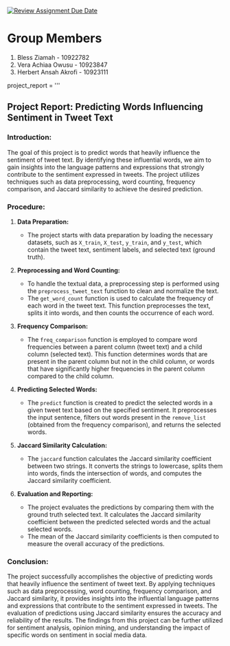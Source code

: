 [![Review Assignment Due Date](https://classroom.github.com/assets/deadline-readme-button-24ddc0f5d75046c5622901739e7c5dd533143b0c8e959d652212380cedb1ea36.svg)](https://classroom.github.com/a/rBRzfPCb)

# Group Members
1. Bless Ziamah - 10922782
2. Vera Achiaa Owusu - 10923847
3. Herbert Ansah Akrofi - 10923111


project_report = '''
## Project Report: Predicting Words Influencing Sentiment in Tweet Text

### Introduction:
The goal of this project is to predict words that heavily influence the sentiment of tweet text. By identifying these influential words, we aim to gain insights into the language patterns and expressions that strongly contribute to the sentiment expressed in tweets. The project utilizes techniques such as data preprocessing, word counting, frequency comparison, and Jaccard similarity to achieve the desired prediction.

### Procedure:
1. **Data Preparation:**
    - The project starts with data preparation by loading the necessary datasets, such as `X_train`, `X_test`, `y_train`, and `y_test`, which contain the tweet text, sentiment labels, and selected text (ground truth).

2. **Preprocessing and Word Counting:**
    - To handle the textual data, a preprocessing step is performed using the `preprocess_tweet_text` function to clean and normalize the text.
    - The `get_word_count` function is used to calculate the frequency of each word in the tweet text. This function preprocesses the text, splits it into words, and then counts the occurrence of each word.

3. **Frequency Comparison:**
    - The `freq_comparison` function is employed to compare word frequencies between a parent column (tweet text) and a child column (selected text). This function determines words that are present in the parent column but not in the child column, or words that have significantly higher frequencies in the parent column compared to the child column.

4. **Predicting Selected Words:**
    - The `predict` function is created to predict the selected words in a given tweet text based on the specified sentiment. It preprocesses the input sentence, filters out words present in the `remove_list` (obtained from the frequency comparison), and returns the selected words.

5. **Jaccard Similarity Calculation:**
    - The `jaccard` function calculates the Jaccard similarity coefficient between two strings. It converts the strings to lowercase, splits them into words, finds the intersection of words, and computes the Jaccard similarity coefficient.

6. **Evaluation and Reporting:**
    - The project evaluates the predictions by comparing them with the ground truth selected text. It calculates the Jaccard similarity coefficient between the predicted selected words and the actual selected words.
    - The mean of the Jaccard similarity coefficients is then computed to measure the overall accuracy of the predictions.

### Conclusion:
The project successfully accomplishes the objective of predicting words that heavily influence the sentiment of tweet text. By applying techniques such as data preprocessing, word counting, frequency comparison, and Jaccard similarity, it provides insights into the influential language patterns and expressions that contribute to the sentiment expressed in tweets. The evaluation of predictions using Jaccard similarity ensures the accuracy and reliability of the results. The findings from this project can be further utilized for sentiment analysis, opinion mining, and understanding the impact of specific words on sentiment in social media data.


